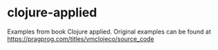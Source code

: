 # clojure-applied
Examples from book Clojure applied. Original examples can be found at https://pragprog.com/titles/vmclojeco/source_code
